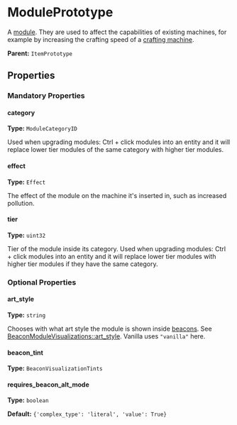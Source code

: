 # ModulePrototype

A [module](https://wiki.factorio.com/Module). They are used to affect the capabilities of existing machines, for example by increasing the crafting speed of a [crafting machine](prototype:CraftingMachinePrototype).

**Parent:** `ItemPrototype`

## Properties

### Mandatory Properties

#### category

**Type:** `ModuleCategoryID`

Used when upgrading modules: Ctrl + click modules into an entity and it will replace lower tier modules of the same category with higher tier modules.

#### effect

**Type:** `Effect`

The effect of the module on the machine it's inserted in, such as increased pollution.

#### tier

**Type:** `uint32`

Tier of the module inside its category. Used when upgrading modules: Ctrl + click modules into an entity and it will replace lower tier modules with higher tier modules if they have the same category.

### Optional Properties

#### art_style

**Type:** `string`

Chooses with what art style the module is shown inside [beacons](prototype:BeaconPrototype). See [BeaconModuleVisualizations::art_style](prototype:BeaconModuleVisualizations::art_style). Vanilla uses `"vanilla"` here.

#### beacon_tint

**Type:** `BeaconVisualizationTints`



#### requires_beacon_alt_mode

**Type:** `boolean`



**Default:** `{'complex_type': 'literal', 'value': True}`

